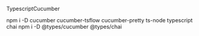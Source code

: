 TypescriptCucumber

npm i -D cucumber cucumber-tsflow cucumber-pretty ts-node typescript chai
npm i -D @types/cucumber @types/chai
